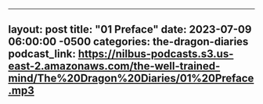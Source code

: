 
---
layout: post
title:  "01 Preface"
date:   2023-07-09 06:00:00 -0500
categories: the-dragon-diaries
podcast_link: https://nilbus-podcasts.s3.us-east-2.amazonaws.com/the-well-trained-mind/The%20Dragon%20Diaries/01%20Preface.mp3
---

